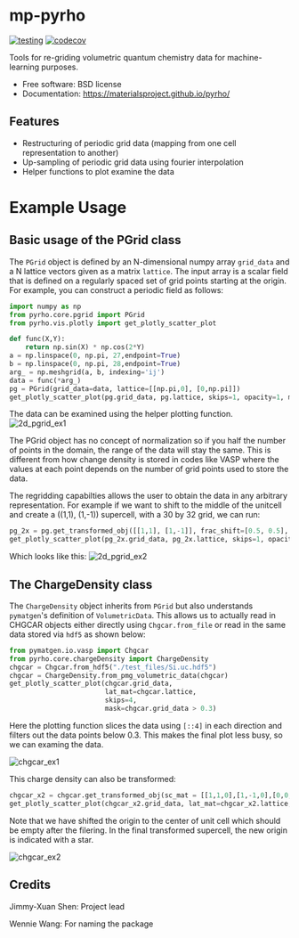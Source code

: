 # mp-pyrho
[![testing](https://github.com/materialsproject/pyrho/actions/workflows/testing.yml/badge.svg)](https://github.com/materialsproject/pyrho/actions/workflows/testing.yml)
[![codecov](https://codecov.io/gh/materialsproject/pyrho/branch/main/graph/badge.svg?token=YoFMXzpeKI)](https://codecov.io/gh/materialsproject/pyrho)

Tools for re-griding volumetric quantum chemistry data for machine-learning purposes.

- Free software: BSD license
- Documentation: https://materialsproject.github.io/pyrho/

## Features

- Restructuring of periodic grid data (mapping from one cell representation to another)
- Up-sampling of periodic grid data using fourier interpolation
- Helper functions to plot examine the data

# Example Usage

## Basic usage of the PGrid class

The `PGrid` object is defined by an N-dimensional numpy array `grid_data` and a N lattice vectors given as a matrix `lattice`.
The input array is a scalar field that is defined on a regularly spaced set of grid points starting at the origin.
For example, you can construct a periodic field as follows:
```python
import numpy as np
from pyrho.core.pgrid import PGrid
from pyrho.vis.plotly import get_plotly_scatter_plot

def func(X,Y):
    return np.sin(X) * np.cos(2*Y)
a = np.linspace(0, np.pi, 27,endpoint=True)
b = np.linspace(0, np.pi, 28,endpoint=True)
arg_ = np.meshgrid(a, b, indexing='ij')
data = func(*arg_)
pg = PGrid(grid_data=data, lattice=[[np.pi,0], [0,np.pi]])
get_plotly_scatter_plot(pg.grid_data, pg.lattice, skips=1, opacity=1, marker_size=15)
```
The data can be examined using the helper plotting function.
![2d_pgrid_ex1](https://raw.github.com/materialsproject/pyrho/master/docs/_images/2d_pgrid_ex1.png)

The PGrid object has no concept of normalization so if you half the number of points in the domain, the range of the data will stay the same.
This is different from how change density is stored in codes like VASP where the values at each point depends on the number of grid points used to store the data.

The regridding capabilties allows the user to obtain the data in any arbitrary representation.
For example if we want to shift to the middle of the unitcell and create a ((1,1), (1,-1)) supercell,
with a 30 by 32 grid, we can run:

```python
pg_2x = pg.get_transformed_obj([[1,1], [1,-1]], frac_shift=[0.5, 0.5], grid_out=[30,32])
get_plotly_scatter_plot(pg_2x.grid_data, pg_2x.lattice, skips=1, opacity=1, marker_size=10)
```
Which looks like this:
![2d_pgrid_ex2](https://raw.github.com/materialsproject/pyrho/master/docs/_images/2d_pgrid_ex2.png)

## The ChargeDensity class

The `ChargeDensity` object inherits from `PGrid` but also understands `pymatgen`'s definition of `VolumetricData`.
This allows us to actually read in CHGCAR objects either directly using `Chgcar.from_file` or read in the same data stored via `hdf5` as shown below:

```python
from pymatgen.io.vasp import Chgcar
from pyrho.core.chargeDensity import ChargeDensity
chgcar = Chgcar.from_hdf5("./test_files/Si.uc.hdf5")
chgcar = ChargeDensity.from_pmg_volumetric_data(chgcar)
get_plotly_scatter_plot(chgcar.grid_data,
                        lat_mat=chgcar.lattice,
                        skips=4,
                        mask=chgcar.grid_data > 0.3)
```

Here the plotting function slices the data using `[::4]` in each direction and filters out the data points below 0.3.
This makes the final plot less busy, so we can examing the data.

![chgcar_ex1](https://raw.github.com/materialsproject/pyrho/master/docs/_images/chgcar_ex1.png)

This charge density can also be transformed:
```python
chgcar_x2 = chgcar.get_transformed_obj(sc_mat = [[1,1,0],[1,-1,0],[0,0,1]], frac_shift=[0.5,0.5,0.5], grid_out=[120,120,60])
get_plotly_scatter_plot(chgcar_x2.grid_data, lat_mat=chgcar_x2.lattice, skips=4, mask=chgcar_x2.grid_data > 0.5, marker_size=10)
```

Note that we have shifted the origin to the center of unit cell which should be empty after the filering.
In the final transformed supercell, the new origin is indicated with a star.

![chgcar_ex2](https://raw.github.com/materialsproject/pyrho/master/docs/_images/chgcar_ex2.png)

## Credits

Jimmy-Xuan Shen: Project lead

Wennie Wang: For naming the package
